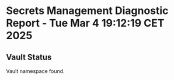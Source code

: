 # Secrets Management Diagnostic Report - Tue Mar  4 19:12:19 CET 2025

## Vault Status
Vault namespace found.
```
